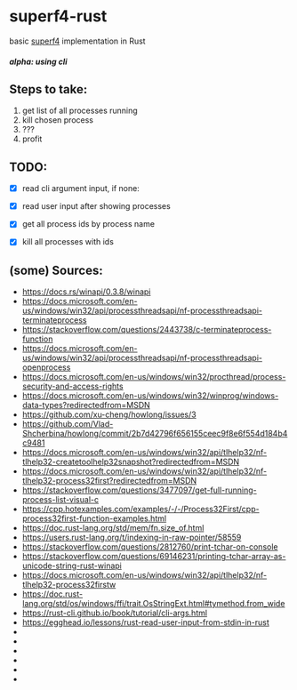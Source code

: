# superf4-rust
basic [superf4](https://github.com/stefansundin/superf4) implementation in Rust

##### alpha: using cli

## Steps to take:
1. get list of all processes running
2. kill chosen process
3. ???
4. profit

## TODO:
- [x] read cli argument input, if none:
- [x] read user input after showing processes
- [x] get all process ids by process name
- [x] kill all processes with ids


## (some) Sources:
- https://docs.rs/winapi/0.3.8/winapi
- https://docs.microsoft.com/en-us/windows/win32/api/processthreadsapi/nf-processthreadsapi-terminateprocess
- https://stackoverflow.com/questions/2443738/c-terminateprocess-function
- https://docs.microsoft.com/en-us/windows/win32/api/processthreadsapi/nf-processthreadsapi-openprocess
- https://docs.microsoft.com/en-us/windows/win32/procthread/process-security-and-access-rights
- https://docs.microsoft.com/en-us/windows/win32/winprog/windows-data-types?redirectedfrom=MSDN
- https://github.com/xu-cheng/howlong/issues/3
- https://github.com/Vlad-Shcherbina/howlong/commit/2b7d42796f656155ceec9f8e6f554d184b4c9481
- https://docs.microsoft.com/en-us/windows/win32/api/tlhelp32/nf-tlhelp32-createtoolhelp32snapshot?redirectedfrom=MSDN
- https://docs.microsoft.com/en-us/windows/win32/api/tlhelp32/nf-tlhelp32-process32first?redirectedfrom=MSDN
- https://stackoverflow.com/questions/3477097/get-full-running-process-list-visual-c
- https://cpp.hotexamples.com/examples/-/-/Process32First/cpp-process32first-function-examples.html
- https://doc.rust-lang.org/std/mem/fn.size_of.html
- https://users.rust-lang.org/t/indexing-in-raw-pointer/58559
- https://stackoverflow.com/questions/2812760/print-tchar-on-console
- https://stackoverflow.com/questions/69146231/printing-tchar-array-as-unicode-string-rust-winapi
- https://docs.microsoft.com/en-us/windows/win32/api/tlhelp32/nf-tlhelp32-process32firstw 
- https://doc.rust-lang.org/std/os/windows/ffi/trait.OsStringExt.html#tymethod.from_wide
- https://rust-cli.github.io/book/tutorial/cli-args.html
- https://egghead.io/lessons/rust-read-user-input-from-stdin-in-rust
- 
- 
- 
- 
- 
- 

